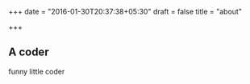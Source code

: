 +++
date = "2016-01-30T20:37:38+05:30"
draft = false
title = "about"

+++

## A coder

funny little coder

